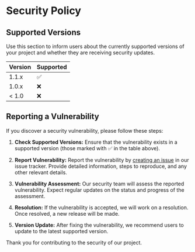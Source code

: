 # Security Policy

## Supported Versions

Use this section to inform users about the currently supported versions of your project and whether they are receiving security updates.

| Version | Supported          |
| ------- | ------------------ |
| 1.1.x   | :white_check_mark: |
| 1.0.x   | :x:                |
| < 1.0   | :x:                |

## Reporting a Vulnerability

If you discover a security vulnerability, please follow these steps:

1. **Check Supported Versions:** Ensure that the vulnerability exists in a supported version (those marked with :white_check_mark: in the table above).

2. **Report Vulnerability:** Report the vulnerability by [creating an issue](https://github.com/CyberDeathSicko/CyberGuard_Sentinel/issues) in our issue tracker. Provide detailed information, steps to reproduce, and any other relevant details.

3. **Vulnerability Assessment:** Our security team will assess the reported vulnerability. Expect regular updates on the status and progress of the assessment.

4. **Resolution:** If the vulnerability is accepted, we will work on a resolution. Once resolved, a new release will be made.

5. **Version Update:** After fixing the vulnerability, we recommend users to update to the latest supported version.

Thank you for contributing to the security of our project.
